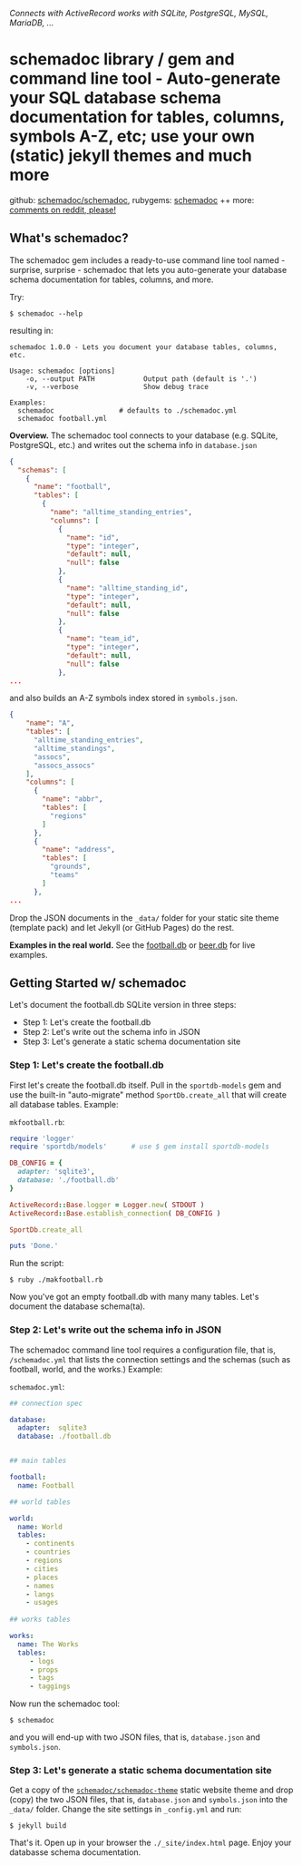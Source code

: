 _Connects with ActiveRecord works with SQLite, PostgreSQL, MySQL, MariaDB, ..._

# schemadoc library / gem and command line tool - Auto-generate your SQL database schema documentation for tables, columns, symbols A-Z, etc; use your own (static) jekyll themes and much more


github: [schemadoc/schemadoc](https://github.com/schemadoc/schemadoc),
rubygems: [schemadoc](https://rubygems.org/gems/schemadoc) ++
more: [comments on reddit, please!](https://www.reddit.com/r/ruby/comments/7jnkdc/day_13_ruby_advent_calendar_2017_schemadoc/)



## What's schemadoc?

The schemadoc gem includes a ready-to-use command line tool named - surprise,
surprise - schemadoc that lets you auto-generate your database schema documentation
for tables, columns, and more.

Try:

```
$ schemadoc --help
```

resulting in:

```
schemadoc 1.0.0 - Lets you document your database tables, columns, etc.

Usage: schemadoc [options]
    -o, --output PATH            Output path (default is '.')
    -v, --verbose                Show debug trace

Examples:
  schemadoc                # defaults to ./schemadoc.yml
  schemadoc football.yml
```


**Overview.** The schemadoc tool connects to your database (e.g. SQLite, PostgreSQL, etc.)
and writes out the schema info in `database.json`

``` json
{
  "schemas": [
    {
      "name": "football",
      "tables": [
        {
          "name": "alltime_standing_entries",
          "columns": [
            {
              "name": "id",
              "type": "integer",
              "default": null,
              "null": false
            },
            {
              "name": "alltime_standing_id",
              "type": "integer",
              "default": null,
              "null": false
            },
            {
              "name": "team_id",
              "type": "integer",
              "default": null,
              "null": false
            },
...
```

and also builds an A-Z symbols index stored in `symbols.json`.

``` json
{
    "name": "A",
    "tables": [
      "alltime_standing_entries",
      "alltime_standings",
      "assocs",
      "assocs_assocs"
    ],
    "columns": [
      {
        "name": "abbr",
        "tables": [
          "regions"
        ]
      },
      {
        "name": "address",
        "tables": [
          "grounds",
          "teams"
        ]
      },
...
```

Drop the JSON documents in the `_data/` folder for your static
site theme (template pack) and let Jekyll (or GitHub Pages) do the rest.

**Examples in the real world.**  See the [football.db](http://openfootball.github.io/schema/)
or [beer.db](http://openbeer.github.io/schema/) for live examples.



## Getting Started w/ schemadoc

Let's document the football.db SQLite version in three steps:

- Step 1: Let's create the football.db
- Step 2: Let's write out the schema info in JSON
- Step 3: Let's generate a static schema documentation site 


### Step 1: Let's create the football.db

First let's create the football.db itself. Pull in the `sportdb-models` gem
and use the built-in "auto-migrate" method `SportDb.create_all` that will create all database tables.
Example:

`mkfootball.rb`:

``` ruby
require 'logger'
require 'sportdb/models'      # use $ gem install sportdb-models

DB_CONFIG = {
  adapter: 'sqlite3',
  database: './football.db'
}

ActiveRecord::Base.logger = Logger.new( STDOUT )
ActiveRecord::Base.establish_connection( DB_CONFIG )

SportDb.create_all

puts 'Done.'
```

Run the script:

```
$ ruby ./makfootball.rb
```

Now you've got an empty football.db with many many tables. Let's document the database schema(ta).


###  Step 2: Let's write out the schema info in JSON

The schemadoc command line tool requires a configuration file, that is, `/schemadoc.yml`
that lists the connection settings and the schemas (such as football, world, and the works.) Example:

`schemadoc.yml`:

``` yaml
## connection spec

database:
  adapter:  sqlite3
  database: ./football.db


## main tables

football:
  name: Football

## world tables

world:
  name: World
  tables:
    - continents
    - countries
    - regions
    - cities
    - places
    - names
    - langs
    - usages
    
## works tables

works:
  name: The Works
  tables:
     - logs
     - props
     - tags
     - taggings
```

Now run the schemadoc tool:

```
$ schemadoc
```

and you will end-up with two JSON files, that is, `database.json` and `symbols.json`.



### Step 3: Let's generate a static schema documentation site

Get a copy of the [`schemadoc/schemadoc-theme`](https://github.com/schemadoc/schemadoc-theme) static website theme
and drop (copy) the two JSON files, that is, `database.json` and `symbols.json` 
into the `_data/` folder. Change the site settings in `_config.yml` and run:

```
$ jekyll build
```

That's it. Open up in your browser the `./_site/index.html` page.
Enjoy your databasse schema documentation.

